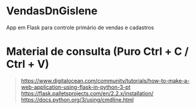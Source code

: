 # VendasDnGislene
App em Flask para controle primário de vendas e cadastros

# Material de consulta (Puro Ctrl + C / Ctrl + V)
> https://www.digitalocean.com/community/tutorials/how-to-make-a-web-application-using-flask-in-python-3-pt
> https://flask.palletsprojects.com/en/2.2.x/installation/
> https://docs.python.org/3/using/cmdline.html
